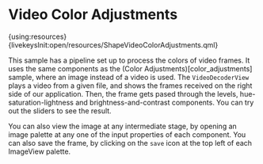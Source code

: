 # Video Color Adjustments

{using:resources}
{livekeysInit:open/resources/ShapeVideoColorAdjustments.qml}

This sample has a pipeline set up to process the colors of video frames. It uses the same
components as the (Color Adjustments)[color_adjustments] sample, where an image instead
of a video is used. The `VideoDecoderView` plays a video from a given file, and shows the
frames received on the right side of our application. Then, the frame gets pased through the
levels, hue-saturation-lightness and brightness-and-contrast components.
You can try out the sliders to see the result.

You can also view the image at any intermediate stage, by opening an image palette at
any one of the input properties of each component. You can also save the frame, by clicking
on the `save` icon at the top left of each ImageView palette.

